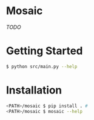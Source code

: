 # Mosaic
*TODO*

# Getting Started
```bash
$ python src/main.py --help
```

# Installation
```bash
<PATH>/mosaic $ pip install . #
<PATH>/mosaic $ mosaic --help
```